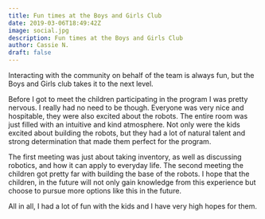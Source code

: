 ```yaml
---
title: Fun times at the Boys and Girls Club
date: 2019-03-06T18:49:42Z
image: social.jpg
description: Fun times at the Boys and Girls Club
author: Cassie N.
draft: false
---
```


Interacting with the community on behalf of the team is always fun, but the Boys and Girls club takes it to the next level.

<!--more-->

Before I got to meet the children participating in the program I was pretty nervous. I really had no need to be though. Everyone was very nice and hospitable, they were also excited about the robots. The entire room was just filled with an intuitive and kind atmosphere. Not only were the kids excited about building the robots, but they had a lot of natural talent and strong determination that made them perfect for the program.

The first meeting was just about taking inventory, as well as discussing robotics, and how it can apply to everyday life. The second meeting the children got pretty far with building the base of the robots. I hope that the children, in the future will not only gain knowledge from this experience but choose to pursue more options like this in the future.

All in all, I had a lot of fun with the kids and I have very high hopes for them.
